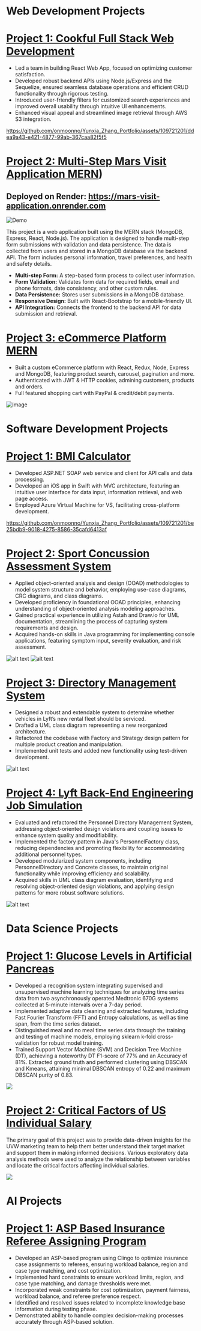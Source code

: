 # Web Development Projects

# [Project 1: Cookful Full Stack Web Development](https://github.com/onmoonno/Cookful-Project) 
*	Led a team in building React Web App, focused on optimizing customer satisfaction.
*	Developed robust backend APIs using Node.js/Express and the Sequelize, ensured seamless database operations and efficient CRUD functionality through rigorous testing.
*	Introduced user-friendly filters for customized search experiences and improved overall usability through intuitive UI enhancements.
*	Enhanced visual appeal and streamlined image retrieval through AWS S3 integration.

https://github.com/onmoonno/Yunxia_Zhang_Portfolio/assets/109721201/ddea9a43-e421-4877-99ab-367caa82f5f5

# [Project 2: Multi-Step Mars Visit Application MERN](https://github.com/onmoonno/Mars-Visit-Application)) 

## Deployed on Render: https://mars-visit-application.onrender.com

![Demo](https://github.com/onmoonno/Mars-Visit-Application/blob/main/frontend/public/Mar%20Visit%20App%20Demo.gif)

This project is a web application built using the MERN stack (MongoDB, Express, React, Node.js). The application is designed to handle multi-step form submissions with validation and data persistence. The data is collected from users and stored in a MongoDB database via the backend API. The form includes personal information, travel preferences, and health and safety details.

- **Multi-step Form:** A step-based form process to collect user information.
- **Form Validation:** Validates form data for required fields, email and phone formats, date consistency, and other custom rules.
- **Data Persistence:** Stores user submissions in a MongoDB database.
- **Responsive Design:** Built with React-Bootstrap for a mobile-friendly UI.
- **API Integration:** Connects the frontend to the backend API for data submission and retrieval.

# [Project 3: eCommerce Platform MERN](https://github.com/onmoonno/eCommerce-Platform) 
*	Built a custom eCommerce platform with React, Redux, Node, Express and MongoDB, featuring product search, carousel, pagination and more.
*	Authenticated with JWT & HTTP cookies, admining customers, products and orders.
*	Full featured shopping cart with PayPal & credit/debit payments.

![image](https://github.com/onmoonno/eCommerce-Platform/blob/main/frontend/public/images/screens.png)





# Software Development Projects

# [Project 1: BMI Calculator](https://github.com/onmoonno/ASP.NET-SOAP-and-IOS-BMI-Software)

* Developed ASP.NET SOAP web service and client for API calls and data processing.
* Developed an iOS app in Swift with MVC architecture, featuring an intuitive user interface for data input, information retrieval, and web page access.
* Employed Azure Virtual Machine for VS, facilitating cross-platform development.

https://github.com/onmoonno/Yunxia_Zhang_Portfolio/assets/109721201/be25bdb9-9018-4275-8586-35cafd6413af


# [Project 2: Sport Concussion Assessment System](https://github.com/onmoonno/Sport-Concussion-Assessment-System)

* Applied object-oriented analysis and design (OOAD) methodologies to model system structure and behavior, employing use-case diagrams, CRC diagrams, and class diagrams.
* Developed proficiency in foundational OOAD principles, enhancing understanding of object-oriented analysis modeling approaches.
* Gained practical experience in utilizing Astah and Draw.io for UML documentation, streamlining the process of capturing system requirements and design.
* Acquired hands-on skills in Java programming for implementing console applications, featuring symptom input, severity evaluation, and risk assessment.

![alt text](https://github.com/onmoonno/Sport-Concussion-Assessment-System/blob/main/Use%20Case%20Diagram.png)
![alt text](https://github.com/onmoonno/Sport-Concussion-Assessment-System/blob/main/Class%20diagram.png)


# [Project 3: Directory Management System](https://github.com/onmoonno/Directory-Management-System/tree/main)

* Designed a robust and extendable system to determine whether vehicles in Lyft’s new rental fleet should be serviced.
* Drafted a UML class diagram representing a new reorganized architecture.
* Refactored the codebase with Factory and Strategy design pattern for multiple product creation and manipulation.
* Implemented unit tests and added new functionality using test-driven development.

![alt text](https://github.com/onmoonno/Directory-Management-System/blob/main/Phase%202%20class%20diagram2.png)

  
# [Project 4: Lyft Back-End Engineering Job Simulation](https://github.com/onmoonno/Yunxia_Zhang_Portfolio/assets/109721201/03679578-643f-4e96-a37d-f7ab3390b510)

* Evaluated and refactored the Personnel Directory Management System, addressing object-oriented design violations and coupling issues to enhance system quality and modifiability.
* Implemented the factory pattern in Java's PersonnelFactory class, reducing dependencies and promoting flexibility for accommodating additional personnel types.
* Developed modularized system components, including PersonnelDirectory and Concrete classes, to maintain original functionality while improving efficiency and scalability.
* Acquired skills in UML class diagram evaluation, identifying and resolving object-oriented design violations, and applying design patterns for more robust software solutions.

![alt text](https://github.com/onmoonno/forage-lyft-starter-repo/blob/main/Class%20Diagram.png)


# Data Science Projects

# [Project 1: Glucose Levels in Artificial Pancreas](https://github.com/onmoonno/Data-Mining-Project-Glucose-Levels-in-Artificial-Pancreas) 
* Developed a recognition system integrating supervised and unsupervised machine learning techniques for analyzing time series data from two asynchronously operated Medtronic 670G systems collected at 5-minute intervals over a 7-day period.
* Implemented adaptive data cleaning and extracted features, including Fast Fourier Transform (FFT) and Entropy calculations, as well as time span, from the time series dataset.
* Distinguished meal and no meal time series data through the training and testing of machine models, employing sklearn k-fold cross-validation for robust model training.
* Trained Support Vector Machine (SVM) and Decision Tree Machine (DT), achieving a noteworthy DT F1-score of 77% and an Accuracy of 81%. Extracted ground truth and performed clustering using DBSCAN and Kmeans, attaining minimal DBSCAN entropy of 0.22 and maximum DBSCAN purity of 0.83.


![](/images/positions_by_state.png)


# [Project 2: Critical Factors of US Individual Salary](https://github.com/onmoonno/Critical-Factors-of-US-Individual-Salary) 
The primary goal of this project was to provide data-driven insights for the UVW marketing team to help them better understand their target market and support them in making informed decisions. Various exploratory data analysis methods were used to analyze the relationship between variables and locate the critical factors affecting individual salaries.

![](https://github.com/onmoonno/Critical-Factors-of-US-Individual-Salary/blob/main/figure2.png)


# AI Projects

# [Project 1: ASP Based Insurance Referee Assigning Program](https://github.com/onmoonno/ASP-Based-Insurance-Referee-Assigning-Program) 
*	Developed an ASP-based program using Clingo to optimize insurance case assignments to referees, ensuring workload balance, region and case type matching, and cost optimization.
*	Implemented hard constraints to ensure workload limits, region, and case type matching, and damage thresholds were met.
*	Incorporated weak constraints for cost optimization, payment fairness, workload balance, and referee preference respect.
*	Identified and resolved issues related to incomplete knowledge base information during testing phase.
*	Demonstrated ability to handle complex decision-making processes accurately through ASP-based solution.
